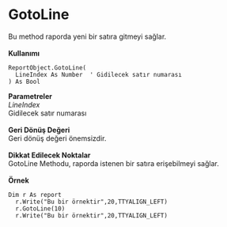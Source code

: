 # GotoLine

Bu method raporda yeni bir satıra gitmeyi sağlar.\
\
**Kullanımı**

```
ReportObject.GotoLine(
  LineIndex As Number  ' Gidilecek satır numarası
) As Bool
```

**Parametreler**\
_LineIndex_\
Gidilecek satır numarası\
\
**Geri Dönüş Değeri**\
Geri dönüş değeri önemsizdir.\
\
**Dikkat Edilecek Noktalar**\
GotoLine Methodu, raporda istenen bir satıra erişebilmeyi sağlar.\
\
**Örnek**

```
Dim r As report
  r.Write("Bu bir örnektir",20,TTYALIGN_LEFT)
  r.GotoLine(10)
  r.Write("Bu bir örnektir",20,TTYALIGN_LEFT)
```
